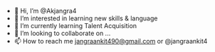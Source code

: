 - 👋 Hi, I’m @Akjangra4
- 👀 I’m interested in learning new skills & language 
- 🌱 I’m currently learning Talent Acquisition
- 💞️ I’m looking to collaborate on ...
- 📫 How to reach me jangraankit490@gmail.com or @jangraankit4 

<!---
Akjangra4/Akjangra4 is a ✨ special ✨ repository because its `README.md` (this file) appears on your GitHub profile.
You can click the Preview link to take a look at your changes.
--->
